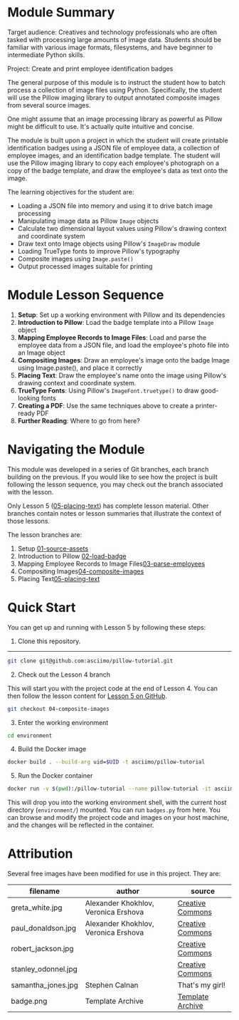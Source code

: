 Module Summary
===

Target audience: Creatives and technology professionals who are often tasked
with processing large amounts of image data. Students should be familiar with various
image formats, filesystems, and have beginner to intermediate Python skills.

Project: Create and print employee identification badges

The general purpose of this module is to instruct the student how to batch process
a collection of image files using Python. Specifically, the student will use the
Pillow imaging library to output annotated composite images from several source images.

One might assume that an image processing library as powerful as Pillow might be
difficult to use. It's actually quite intuitive and concise.

The module is built upon a project in which the student will create printable
identification badges using a JSON file of employee data, a collection of employee
images, and an identification badge template. The student will use the Pillow imaging
library to copy each employee's photograph on a copy of the badge template, and
draw the employee's data as text onto the image.

The learning objectives for the student are:
  - Loading a JSON file into memory and using it to drive batch image processing
  - Manipulating image data as Pillow `Image` objects
  - Calculate two dimensional layout values using Pillow's drawing context and coordinate system
  - Draw text onto Image objects using Pillow's `ImageDraw` module 
  - Loading TrueType fonts to improve Pillow's typography
  - Composite images using `Image.paste()`
  - Output processed images suitable for printing

Module Lesson Sequence
===
1. **Setup**: Set up a working environment with Pillow and its dependencies
2. **Introduction to Pillow**: Load the badge template into a Pillow `Image` object
3. **Mapping Employee Records to Image Files**: Load and parse the employee data 
   from a JSON file, and load the employee's photo file into an Image object
4. **Compositing Images**: Draw an employee's image onto the badge Image using Image.paste(), and
   place it correctly
5. **Placing Text**: Draw the employee's name onto the image using Pillow's
   drawing context and coordinate system.
6. **TrueType Fonts**: Using Pillow's `ImageFont.truetype()` to draw good-looking fonts 
7. **Creating a PDF**: Use the same techniques above to create a printer-ready PDF
8. **Further Reading**: Where to go from here?

Navigating the Module
===
This module was developed in a series of Git branches, each branch building on
the previous. If you would like to see how the project is built following the
lesson sequence, you may check out the branch associated with the lesson.

Only Lesson 5 ([05-placing-text](https://github.com/asciimo/pillow-tutorial/tree/05-placing-text))
has complete lesson material. Other branches contain notes or lesson summaries
that illustrate the context of those lessons.

The lesson branches are:

1. Setup [01-source-assets](https://github.com/asciimo/pillow-tutorial/tree/01-source-assets)
2. Introduction to Pillow [02-load-badge](https://github.com/asciimo/pillow-tutorial/tree/02-load-badge)
3. Mapping Employee Records to Image Files[03-parse-employees](https://github.com/asciimo/pillow-tutorial/tree/03-parse-employees)
4. Compositing Images[04-composite-images](https://github.com/asciimo/pillow-tutorial/tree/04-composite-images)
5. Placing Text[05-placing-text](https://github.com/asciimo/pillow-tutorial/tree/05-placing-text)

Quick Start
===
You can get up and running with Lesson 5 by following these steps:

1. Clone this repository.
---

```bash
git clone git@github.com:asciimo/pillow-tutorial.git
```

2. Check out the Lesson 4 branch

This will start you with the project code at the end of Lesson 4. You can then
follow the lesson content for [Lesson 5 on GitHub](https://github.com/asciimo/pillow-tutorial/tree/05-placing-text/lessons/05-placing-text.md). 

```bash
git checkout 04-composite-images
```

3. Enter the working environment

```bash
cd environment
```

4. Build the Docker image

```bash
docker build . --build-arg uid=$UID -t asciimo/pillow-tutorial
```
5. Run the Docker container

```bash
docker run -v $(pwd):/pillow-tutorial --name pillow-tutorial -it asciimo/pillow-tutorial /bin/sh
```

This will drop you into the working environment shell, with the current host
directory (`environment/`) mounted. You can run `badges.py` from here. You can
browse and modify the project code and images on your host machine, and the
changes will be reflected in the container.

Attribution
===
Several free images have been modified for use in this project. They are:

| filename            | author                         | source                                                                                               |
| ---                 | ---                                  | ---                                                                                                  |
| greta_white.jpg     | Alexander Khokhlov, Veronica Ershova | [Creative Commons](https://ccsearch.creativecommons.org/photos/11f2758a-0084-4333-8581-a54914fa0de4) |
| paul_donaldson.jpg  | Alexander Khokhlov, Veronica Ershova | [Creative Commons](https://ccsearch.creativecommons.org/photos/cab91603-e825-4d8c-b6d8-3bdb29d0228e) |
| robert_jackson.jpg  |                                      | [Creative Commons](https://ccsearch.creativecommons.org/photos/3474484f-f75c-45bd-85f7-0efa8678bc1a) |
| stanley_odonnel.jpg |                                      | [Creative Commons](https://ccsearch.creativecommons.org/photos/78081f76-d2e8-492a-b37f-4a8f5a64eba8) |
| samantha_jones.jpg  | Stephen Calnan                       | That's my girl!                                                                                      |
| badge.png           | Template Archive                     | [Template Archive](https://templatearchive.com/id-badge-cards/)                                      |
